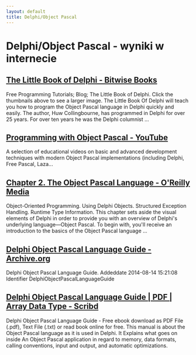 ```yaml
---
layout: default
title: Delphi/Object Pascal
---
```

# **Delphi/Object Pascal - wyniki w internecie**
## [The Little Book of Delphi - Bitwise Books](https://bitwisebooks.com/books/little-book-of-delphi/)
Free Programming Tutorials; Blog; The Little Book of Delphi. Click the thumbnails above to see a larger image. The Little Book Of Delphi will teach you how to program the Object Pascal language in Delphi quickly and easily. The author, Huw Collingbourne, has programmed in Delphi for over 25 years. For over ten years he was the Delphi columnist ...
## [Programming with Object Pascal - YouTube](https://www.youtube.com/playlist?list=PLC7W_A0uWY9nHWUda_VSB0PAZkSRh7YqR)
A selection of educational videos on basic and advanced development techniques with modern Object Pascal implementations (including Delphi, Free Pascal, Laza...
## [Chapter 2. The Object Pascal Language - O'Reilly Media](https://www.oreilly.com/library/view/borland-delphitm-6/0672321157/0672321157_ch02.html)
Object-Oriented Programming. Using Delphi Objects. Structured Exception Handling. Runtime Type Information. This chapter sets aside the visual elements of Delphi in order to provide you with an overview of Delphi's underlying language—Object Pascal. To begin with, you'll receive an introduction to the basics of the Object Pascal language ...
## [Delphi Object Pascal Language Guide - Archive.org](https://archive.org/details/DelphiObjectPascalLanguageGuide)
Delphi Object Pascal Language Guide. Addeddate 2014-08-14 15:21:08 Identifier DelphiObjectPascalLanguageGuide
## [Delphi Object Pascal Language Guide | PDF | Array Data Type - Scribd](https://www.scribd.com/document/56193436/Delphi-Object-Pascal-Language-Guide)
Delphi Object Pascal Language Guide - Free ebook download as PDF File (.pdf), Text File (.txt) or read book online for free. This manual is about the Object Pascal language as it is used in Delphi. It Explains what goes on inside An Object Pascal application in regard to memory, data formats, calling conventions, input and output, and automatic optimizations.
